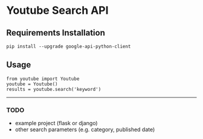 # Youtube Search API #
## Requirements Installation

    pip install --upgrade google-api-python-client

## Usage ##
    from youtube import Youtube
    youtube = Youtube()
    results = youtube.search('keyword')


----------


### TODO ###
- example project (flask or django)
- other search parameters (e.g. category, published date)